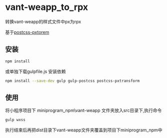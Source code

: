 # vant-weapp_to_rpx

转换vant-weapp的样式文件中px为rpx

基于[postcss-pxtorem](https://github.com/NervJS/taro/tree/master/packages/postcss-pxtransform)

## 安装

```bash
npm install
```

或单独下载gulpfile.js 安装依赖

```bash
npm install --save-dev gulp gulp-postcss postcss-pxtransform
```

## 使用

将小程序项目下 miniprogram_npm\vant-weapp 文件夹放入src目录下,执行命令
```bash
gulp wxss
```
执行结束后再把dist目录下vant-weapp文件夹覆盖到项目下miniprogram_npm中
